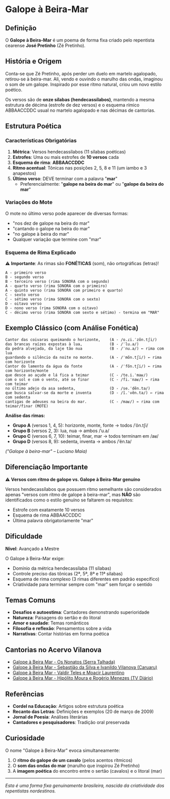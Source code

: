 # Galope à Beira-Mar

## Definição

O **Galope à Beira-Mar** é um poema de forma fixa criado pelo repentista cearense **José Pretinho** (Zé Pretinho).

## História e Origem

Conta-se que Zé Pretinho, após perder um duelo em martelo agalopado, retirou-se à beira-mar. Ali, vendo e ouvindo o marulho das ondas, imaginou o som de um galope. Inspirado por esse ritmo natural, criou um novo estilo poético.

Os versos são de **onze sílabas (hendecassílabos)**, mantendo a mesma estrutura de décima (estrofe de dez versos) e o esquema rímico ABBAACCDDC usual no martelo agalopado e nas décimas de cantorias.

## Estrutura Poética

### Características Obrigatórias

1. **Métrica**: Versos hendecassílabos (11 sílabas poéticas)
2. **Estrofes**: Uma ou mais estrofes de **10 versos** cada
3. **Esquema de rima**: **ABBAACCDDC**
4. **Ritmo acentual**: Tônicas nas posições 2, 5, 8 e 11 (um iambo e 3 anapestos)
5. **Último verso**: DEVE terminar com a palavra "**mar**"
   - Preferencialmente: "**galope na beira do mar**" ou "**galope da beira do mar**"

### Variações do Mote

O mote no último verso pode aparecer de diversas formas:
- "nos dez de galope na beira do mar"
- "cantando o galope na beira do mar"
- "no galope à beira do mar"
- Qualquer variação que termine com "mar"

### Esquema de Rima Explicado

⚠️ **Importante**: As rimas são **FONÉTICAS** (som), não ortográficas (letras)!

```
A - primeiro verso
B - segundo verso
B - terceiro verso (rima SONORA com o segundo)
A - quarto verso (rima SONORA com o primeiro)
A - quinto verso (rima SONORA com primeiro e quarto)
C - sexto verso
C - sétimo verso (rima SONORA com o sexto)
D - oitavo verso
D - nono verso (rima SONORA com o oitavo)
C - décimo verso (rima SONORA com sexto e sétimo) - termina em "MAR"
```

## Exemplo Clássico (com Análise Fonética)

```
Cantor das coivaras queimando o horizonte,    (A - /o.ɾi.ˈzõn.tʃi/)
das brancas raízes expostas à lua,            (B - /ˈlu.a/)
da pedra alvejada, da laje tão nua            (B - /ˈnu.a/) ← rima com lua
guardando o silêncio da noite no monte.       (A - /ˈmõn.tʃi/) ← rima com horizonte
Cantor do lamento da água da fonte            (A - /ˈfõn.tʃi/) ← rima com horizonte/monte
que desce ao açude e lá fica a teimar         (C - /te.i.ˈmaʁ/)
com o sol e com o vento, até se finar         (C - /fi.ˈnaʁ/) ← rima com teimar
no último adejo da asa sedenta,               (D - /se.ˈdẽn.ta/)
que busca salvar-se da morte e inventa        (D - /ĩ.ˈvẽn.ta/) ← rima com sedenta
cantigas de adeuses na beira do mar.          (C - /maʁ/) ← rima com teimar/finar (MOTE)
```

**Análise das rimas:**
- **Grupo A** (versos 1, 4, 5): horizonte, monte, fonte → todos /ˈõn.tʃi/
- **Grupo B** (versos 2, 3): lua, nua → ambos /ˈu.a/
- **Grupo C** (versos 6, 7, 10): teimar, finar, mar → todos terminam em /aʁ/
- **Grupo D** (versos 8, 9): sedenta, inventa → ambos /ˈẽn.ta/

*("Galope à beira-mar" – Luciano Maia)*

## Diferenciação Importante

⚠️ **Versos com ritmo de galope vs. Galope à Beira-Mar genuíno**

Versos hendecassílabos que possuem ritmo semelhante são considerados apenas "versos com ritmo de galope à beira-mar", mas **NÃO** são identificados como o estilo genuíno se faltarem os requisitos:
- Estrofe com exatamente 10 versos
- Esquema de rima ABBAACCDDC
- Última palavra obrigatoriamente "mar"

## Dificuldade

**Nível**: Avançado a Mestre

O Galope à Beira-Mar exige:
- Domínio da métrica hendecassílaba (11 sílabas)
- Controle preciso das tônicas (2ª, 5ª, 8ª e 11ª sílabas)
- Esquema de rima complexo (3 rimas diferentes em padrão específico)
- Criatividade para terminar sempre com "mar" sem forçar o sentido

## Temas Comuns

- **Desafios e autoestima**: Cantadores demonstrando superioridade
- **Natureza**: Paisagens do sertão e do litoral
- **Amor e saudade**: Temas românticos
- **Filosofia e reflexão**: Pensamentos sobre a vida
- **Narrativas**: Contar histórias em forma poética

## Cantorias no Acervo Vilanova

- [Galope à Beira Mar - Os Nonatos (Serra Talhada)](../repentes/galope-beira-mar-os-nonatos.txt)
- [Galope à Beira Mar - Sebastião da Silva e Ivanildo Vilanova (Caruaru)](../repentes/galope-beira-mar-sebastiao-ivanildo.txt)
- [Galope à Beira Mar - Valdir Teles e Moacir Laurentino](../repentes/galope-valdir-teles-moacir-laurentino.txt)
- [Galope à Beira Mar - Hipólito Moura e Rogério Menezes (TV Diário)](../repentes/galope-hipolito-rogerio-tv.txt)

## Referências

- **Cordel na Educação**: Artigos sobre estrutura poética
- **Recanto das Letras**: Definições e exemplos (20 de março de 2009)
- **Jornal de Poesia**: Análises literárias
- **Cantadores e pesquisadores**: Tradição oral preservada

## Curiosidade

O nome "Galope à Beira-Mar" evoca simultaneamente:
1. O **ritmo do galope de um cavalo** (pelos acentos rítmicos)
2. O **som das ondas do mar** (marulho que inspirou Zé Pretinho)
3. A **imagem poética** do encontro entre o sertão (cavalos) e o litoral (mar)

---

*Esta é uma forma fixa genuinamente brasileira, nascida da criatividade dos repentistas nordestinos.*

